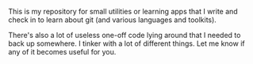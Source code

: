 This is my repository for small utilities or learning apps that I write and check in to learn about git (and various languages and toolkits).

There's also a lot of useless one-off code lying around that I needed to back up somewhere. I tinker with a lot of different things. Let me know if any of it becomes useful for you.
